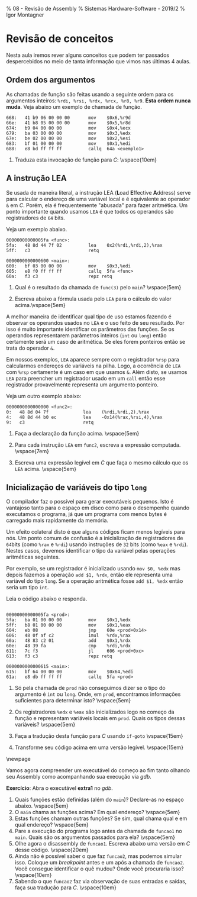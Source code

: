 % 08 - Revisão de Assembly
% Sistemas Hardware-Software - 2019/2
% Igor Montagner

# Revisão de conceitos 

Nesta aula iremos rever alguns conceitos que podem ter passados despercebidos no meio de tanta informação que vimos nas últimas 4 aulas. 

## Ordem dos argumentos

As chamadas de função são feitas usando a seguinte ordem para os argumentos inteiros: `%rdi, %rsi, %rdx, %rcx, %r8, %r9`. **Esta ordem nunca muda**. Veja abaixo um exemplo de chamada de função.  

~~~{asm}
668:   41 b9 06 00 00 00       mov    $0x6,%r9d
66e:   41 b8 05 00 00 00       mov    $0x5,%r8d
674:   b9 04 00 00 00          mov    $0x4,%ecx
679:   ba 03 00 00 00          mov    $0x3,%edx
67e:   be 02 00 00 00          mov    $0x2,%esi
683:   bf 01 00 00 00          mov    $0x1,%edi
688:   e8 bd ff ff ff          callq  64a <exemplo1>
~~~

1. Traduza esta invocação de função para *C*: \vspace{10em}

## A instrução LEA

Se usada de maneira literal, a instrução LEA (**L**oad **E**ffective **A**ddress) serve para calcular o endereço de uma variável local e é equivalente ao operador `&` em *C*. Porém, ela é frequentemente "abusada" para fazer aritmética. Um ponto importante quando usamos `LEA` é que todos os operandos são registradores de `64` bits.

Veja um exemplo abaixo.

~~~{.asm}
00000000000005fa <func>:
5fa:   48 8d 44 7f 02          lea    0x2(%rdi,%rdi,2),%rax
5ff:   c3                      retq

0000000000000600 <main>:
600:   bf 03 00 00 00          mov    $0x3,%edi
605:   e8 f0 ff ff ff          callq  5fa <func>
60a:   f3 c3                   repz retq
~~~

1. Qual é o resultado da chamada de `func(3)` pelo `main`? \vspace{5em}

2. Escreva abaixo a fórmula usada pelo `LEA` para o cálculo do valor acima.\vspace{5em}

A melhor maneira de identificar qual tipo de uso estamos fazendo é observar os operandos usados no `LEA` e o uso feito de seu resultado. Por isso é  muito importante identificar os parâmetros das funções. Se os operandos representarem parâmetros inteiros (`int` ou `long`) então certamente será um caso de aritmética. Se eles forem ponteiros então se trata do operador `&`.

Em nossos exemplos, `LEA` aparece sempre com o registrador `%rsp` para calcularmos endereços de variáveis na pilha. Logo, a ocorrência de `LEA` com `%rsp` certamente é um caso em que usamos `&`. Além disto, se usamos `LEA` para preencher um registrador usado em um `call` então esse registrador provavelmente representa um argumento ponteiro. 

Veja um outro exemplo abaixo:

~~~{.asm}
0000000000000000 <func2>:
0:   48 8d 04 7f             lea    (%rdi,%rdi,2),%rax
4:   48 8d 44 b0 ec          lea    -0x14(%rax,%rsi,4),%rax
9:   c3                      retq
~~~

1. Faça a declaração da função acima. \vspace{5em}

2. Para cada instrução `LEA` em `func2`, escreva a expressão computada. \vspace{7em}

3. Escreva uma expressão legível em *C* que faça o mesmo cálculo que os `LEA` acima. \vspace{5em}

## Inicialização de variáveis do tipo `long`

O compilador faz o possível para gerar executáveis pequenos. Isto é vantajoso tanto para o espaço em disco como para o desempenho quando executamos o programa, já que um programa com menos bytes é carregado mais rapidamente da memória.

Um efeito colateral disto é que alguns códigos ficam menos legíveis para nós. Um ponto comum de confusão é a inicialização de registradores de `64`bits (como `%rax` e `%rdi`) usando instruções de `32` bits (como `%eax` e `%rdi`). Nestes casos, devemos identificar o tipo da variável pelas operações aritméticas seguintes. 

Por exemplo, se um registrador é inicializado usando `mov $0, %edx` mas depois fazemos a operação `add $1, %rdx`, então ele representa uma variável do tipo `long`. Se a operação aritmética fosse `add $1, %edx` então seria um tipo `int`. 

Leia o código abaixo e responda.

~~~{asm}

00000000000005fa <prod>:
5fa:   ba 01 00 00 00          mov    $0x1,%edx
5ff:   b8 01 00 00 00          mov    $0x1,%eax
604:   eb 08                   jmp    60e <prod+0x14>
606:   48 0f af c2             imul   %rdx,%rax
60a:   48 83 c2 01             add    $0x1,%rdx
60e:   48 39 fa                cmp    %rdi,%rdx
611:   7c f3                   jl     606 <prod+0xc>
613:   f3 c3                   repz retq

0000000000000615 <main>:
615:   bf 64 00 00 00          mov    $0x64,%edi
61a:   e8 db ff ff ff          callq  5fa <prod>
~~~

1. Só pela chamada de `prod` não conseguimos dizer se o tipo do argumento é `int` ou `long`. Onde, em `prod`, encontramos informações suficientes para determinar isto? \vspace{5em}

2. Os registradores `%edx` e `%eax` são inicializados logo no começo da função e representam variáveis locais em `prod`. Quais os tipos dessas variáveis? \vspace{5em}

3. Faça a tradução desta função para *C* usando `if-goto` \vspace{15em}

4. Transforme seu código acima em uma versão legível. \vspace{15em}

\newpage

Vamos agora compreender um executável do começo ao fim tanto olhando seu Assembly como acompanhando sua execução via *gdb*.


**Exercício**: Abra o executável **extra1** no *gdb*.

1. Quais funções estão definidas (além do `main`)? Declare-as no espaço abaixo. \vspace{5em}
1. O `main` chama as funções acima? Em qual endereço? \vspace{5em}
1. Estas funções chamam outras funções? Se sim, qual chama qual e em qual endereço? \vspace{5em}
1. Pare a execução do programa logo antes da chamada de `funcao1` no `main`. Quais são os argumentos passados para ela? \vspace{5em}
1. Olhe agora o disassembly de `funcao1`. Escreva abaixo uma versão em *C* desse código. \vspace{20em}
1. Ainda não é possível saber o que faz `funcao2`, mas podemos simular isso. Coloque um *breakpoint* antes e um após a chamada de `funcao2`. Você consegue  identificar o quê mudou? Onde você procuraria isso? \vspace{10em} 
1. Sabendo o que `funcao2` faz via observação de suas entradas e saídas, faça sua tradução para *C*.  \vspace{10em}